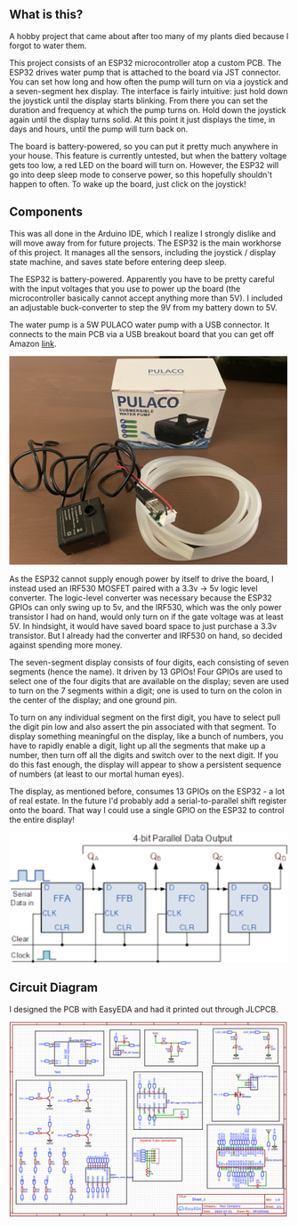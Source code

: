 ## What is this?
A hobby project that came about after too many of my plants died because I forgot to water them.

This project consists of an ESP32 microcontroller atop a custom PCB. The ESP32 drives water pump that is attached to the board via JST connector.
You can set how long and how often the pump will turn on via a joystick and a seven-segment hex display. The interface is fairly intuitive:
just hold down the joystick until the display starts blinking. From there you can set the duration and frequency at which the pump turns on.
Hold down the joystick again until the display turns solid. At this point it just displays the time, in days and hours, until the pump will
turn back on.

The board is battery-powered, so you can put it pretty much anywhere in your house. This feature is currently untested, but when the battery
voltage gets too low, a red LED on the board will turn on. However, the ESP32 will go into deep sleep mode to conserve power, so this
hopefully shouldn't happen to often. To wake up the board, just click on the joystick!

## Components
This was all done in the Arduino IDE, which I realize I strongly dislike and will move away from for future projects.
The ESP32 is the main workhorse of this project. It manages all the sensors, including the joystick / display state machine, and
saves state before entering deep sleep. 

The ESP32 is battery-powered. Apparently you have to be pretty careful with the input voltages that you use to power up the board 
(the microcontroller basically cannot accept anything more than 5V). I included an adjustable buck-converter to step the 9V from my
battery down to 5V.

The water pump is a 5W PULACO water pump with a USB connector. It connects to the main PCB via a USB breakout board that you can get off Amazon
[link](https://www.amazon.com/gp/product/B09WQHPXH6/ref=ppx_yo_dt_b_search_asin_title?ie=UTF8&psc=1). 

<img src="pump.JPG" alt="pump" width="500"/>

As the ESP32 cannot supply enough power by itself to drive the board, I instead used an IRF530 MOSFET paired with a 3.3v -> 5v logic level converter.
The logic-level converter was necessary because the ESP32 GPIOs can only swing up to 5v, and the IRF530, which was the only power transistor
I had on hand, would only turn on if the gate voltage was at least 5V. In hindsight, it would have saved board space to just purchase a 3.3v
transistor. But I already had the converter and IRF530 on hand, so decided against spending more money.

The seven-segment display consists of four digits, each consisting of seven segments (hence the name). It driven by 13 GPIOs! Four GPIOs are used to select 
one of the four digits that are available on the display; seven are used to turn on the 7 segments within a digit; one is used to turn on the colon in the 
center of the display; and one ground pin. 

To turn on any individual segment on the first digit, you have to select pull the digit pin low and also assert the pin associated with that segment. 
To display something meaningful on the display, like a bunch of numbers, you have to rapidly enable a digit, light up all the segments that make
up a number, then turn off all the digits and switch over to the next digit. If you do this fast enough, the display will appear to show a persistent
sequence of numbers (at least to our mortal human eyes). 

The display, as mentioned before, consumes 13 GPIOs on the ESP32 - a lot of real estate. In the future I'd probably add a serial-to-parallel
shift register onto the board. That way I could use a single GPIO on the ESP32 to control the entire display!

<img src="sipo.png" alt="shift register" width="500"/>

## Circuit Diagram

I designed the PCB with EasyEDA and had it printed out through JLCPCB.

<img src="schematic.png" alt="schematic" width="500"/>
